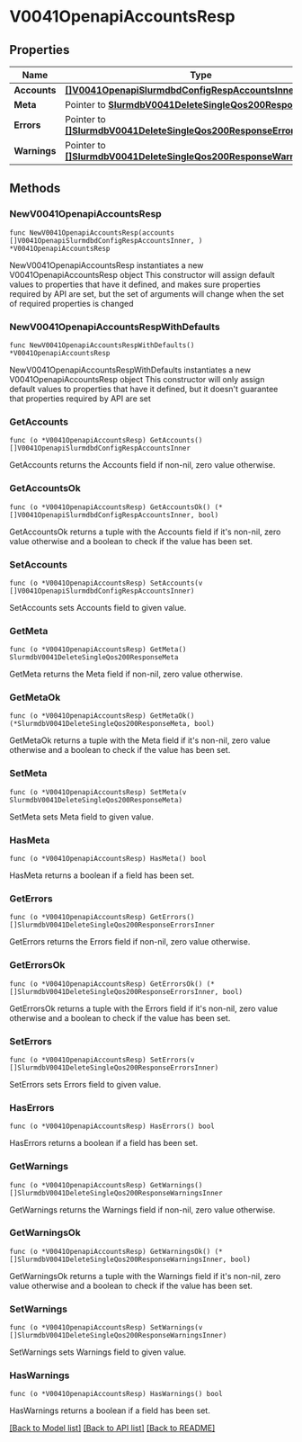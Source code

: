 # V0041OpenapiAccountsResp

## Properties

Name | Type | Description | Notes
------------ | ------------- | ------------- | -------------
**Accounts** | [**[]V0041OpenapiSlurmdbdConfigRespAccountsInner**](V0041OpenapiSlurmdbdConfigRespAccountsInner.md) | accounts | 
**Meta** | Pointer to [**SlurmdbV0041DeleteSingleQos200ResponseMeta**](SlurmdbV0041DeleteSingleQos200ResponseMeta.md) |  | [optional] 
**Errors** | Pointer to [**[]SlurmdbV0041DeleteSingleQos200ResponseErrorsInner**](SlurmdbV0041DeleteSingleQos200ResponseErrorsInner.md) | Query errors | [optional] 
**Warnings** | Pointer to [**[]SlurmdbV0041DeleteSingleQos200ResponseWarningsInner**](SlurmdbV0041DeleteSingleQos200ResponseWarningsInner.md) | Query warnings | [optional] 

## Methods

### NewV0041OpenapiAccountsResp

`func NewV0041OpenapiAccountsResp(accounts []V0041OpenapiSlurmdbdConfigRespAccountsInner, ) *V0041OpenapiAccountsResp`

NewV0041OpenapiAccountsResp instantiates a new V0041OpenapiAccountsResp object
This constructor will assign default values to properties that have it defined,
and makes sure properties required by API are set, but the set of arguments
will change when the set of required properties is changed

### NewV0041OpenapiAccountsRespWithDefaults

`func NewV0041OpenapiAccountsRespWithDefaults() *V0041OpenapiAccountsResp`

NewV0041OpenapiAccountsRespWithDefaults instantiates a new V0041OpenapiAccountsResp object
This constructor will only assign default values to properties that have it defined,
but it doesn't guarantee that properties required by API are set

### GetAccounts

`func (o *V0041OpenapiAccountsResp) GetAccounts() []V0041OpenapiSlurmdbdConfigRespAccountsInner`

GetAccounts returns the Accounts field if non-nil, zero value otherwise.

### GetAccountsOk

`func (o *V0041OpenapiAccountsResp) GetAccountsOk() (*[]V0041OpenapiSlurmdbdConfigRespAccountsInner, bool)`

GetAccountsOk returns a tuple with the Accounts field if it's non-nil, zero value otherwise
and a boolean to check if the value has been set.

### SetAccounts

`func (o *V0041OpenapiAccountsResp) SetAccounts(v []V0041OpenapiSlurmdbdConfigRespAccountsInner)`

SetAccounts sets Accounts field to given value.


### GetMeta

`func (o *V0041OpenapiAccountsResp) GetMeta() SlurmdbV0041DeleteSingleQos200ResponseMeta`

GetMeta returns the Meta field if non-nil, zero value otherwise.

### GetMetaOk

`func (o *V0041OpenapiAccountsResp) GetMetaOk() (*SlurmdbV0041DeleteSingleQos200ResponseMeta, bool)`

GetMetaOk returns a tuple with the Meta field if it's non-nil, zero value otherwise
and a boolean to check if the value has been set.

### SetMeta

`func (o *V0041OpenapiAccountsResp) SetMeta(v SlurmdbV0041DeleteSingleQos200ResponseMeta)`

SetMeta sets Meta field to given value.

### HasMeta

`func (o *V0041OpenapiAccountsResp) HasMeta() bool`

HasMeta returns a boolean if a field has been set.

### GetErrors

`func (o *V0041OpenapiAccountsResp) GetErrors() []SlurmdbV0041DeleteSingleQos200ResponseErrorsInner`

GetErrors returns the Errors field if non-nil, zero value otherwise.

### GetErrorsOk

`func (o *V0041OpenapiAccountsResp) GetErrorsOk() (*[]SlurmdbV0041DeleteSingleQos200ResponseErrorsInner, bool)`

GetErrorsOk returns a tuple with the Errors field if it's non-nil, zero value otherwise
and a boolean to check if the value has been set.

### SetErrors

`func (o *V0041OpenapiAccountsResp) SetErrors(v []SlurmdbV0041DeleteSingleQos200ResponseErrorsInner)`

SetErrors sets Errors field to given value.

### HasErrors

`func (o *V0041OpenapiAccountsResp) HasErrors() bool`

HasErrors returns a boolean if a field has been set.

### GetWarnings

`func (o *V0041OpenapiAccountsResp) GetWarnings() []SlurmdbV0041DeleteSingleQos200ResponseWarningsInner`

GetWarnings returns the Warnings field if non-nil, zero value otherwise.

### GetWarningsOk

`func (o *V0041OpenapiAccountsResp) GetWarningsOk() (*[]SlurmdbV0041DeleteSingleQos200ResponseWarningsInner, bool)`

GetWarningsOk returns a tuple with the Warnings field if it's non-nil, zero value otherwise
and a boolean to check if the value has been set.

### SetWarnings

`func (o *V0041OpenapiAccountsResp) SetWarnings(v []SlurmdbV0041DeleteSingleQos200ResponseWarningsInner)`

SetWarnings sets Warnings field to given value.

### HasWarnings

`func (o *V0041OpenapiAccountsResp) HasWarnings() bool`

HasWarnings returns a boolean if a field has been set.


[[Back to Model list]](../README.md#documentation-for-models) [[Back to API list]](../README.md#documentation-for-api-endpoints) [[Back to README]](../README.md)


